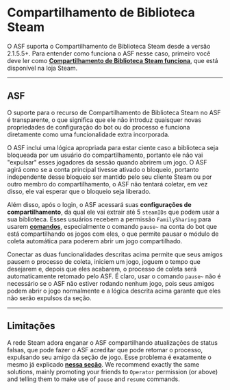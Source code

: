 # Compartilhamento de Biblioteca Steam

O ASF suporta o Compartilhamento de Biblioteca Steam desde a versão 2.1.5.5+. Para entender como funciona o ASF nesse caso, primeiro você deve ler como **[Compartilhamento de Biblioteca Steam funciona](https://store.steampowered.com/promotion/familysharing)**, que está disponível na loja Steam.

* * *

## ASF

O suporte para o recurso de Compartilhamento de Biblioteca Steam no ASF é transparente, o que significa que ele não introduz quaisquer novas propriedades de configuração do bot ou do processo e funciona diretamente como uma funcionalidade extra incorporada.

O ASF inclui uma lógica apropriada para estar ciente caso a biblioteca seja bloqueada por um usuário do compartilhamento, portanto ele não vai "expulsar" esses jogadores da sessão quando abrirem um jogo. O ASF agirá como se a conta principal tivesse ativado o bloqueio, portanto independente desse bloqueio ser mantido pelo seu cliente Steam ou por outro membro do compartilhamento, o ASF não tentará coletar, em vez disso, ele vai esperar que o bloqueio seja liberado.

Além disso, após o login, o ASF acessará suas **configurações de compartilhamento</a>**, da qual ele vai extrair até 5 `steamIDs` que podem usar a sua biblioteca. Esses usuários recebem a permissão `FamilySharing` para usarem **[comandos](https://github.com/JustArchiNET/ArchiSteamFarm/wiki/Commands-pt-BR)**, especialmente o comando `pause~` na conta do bot que está compartilhando os jogos com eles, o que permite pausar o módulo de coleta automática para poderem abrir um jogo compartilhado.</p> 

Conectar as duas funcionalidades descritas acima permite que seus amigos pausem o processo de coleta, iniciem um jogo, joguem o tempo que desejarem e, depois que eles acabarem, o processo de coleta será automaticamente retomado pelo ASF. É claro, usar o comando `pause~` não é necessário se o ASF não estiver rodando nenhum jogo, pois seus amigos podem abrir o jogo normalmente e a lógica descrita acima garante que eles não serão expulsos da seção.

* * *

## Limitações

A rede Steam adora enganar o ASF compartilhando atualizações de status falsas, que pode fazer o ASF acreditar que pode retomar o processo, expulsando seu amigo da seção de jogo. Esse problema é exatamente o mesmo já explicado **[nessa seção](https://github.com/JustArchiNET/ArchiSteamFarm/wiki/FAQ-pt-BR#o-asf-est%C3%A1-encerrando-minha-sess%C3%A3o-no-cliente-steam-enquanto-eu-jogo--voc%C3%AA-j%C3%A1-iniciou-a-sess%C3%A3o-em-outro-computador)**. We recommend exactly the same solutions, mainly promoting your friends to `Operator` permission (or above) and telling them to make use of `pause` and `resume` commands.
